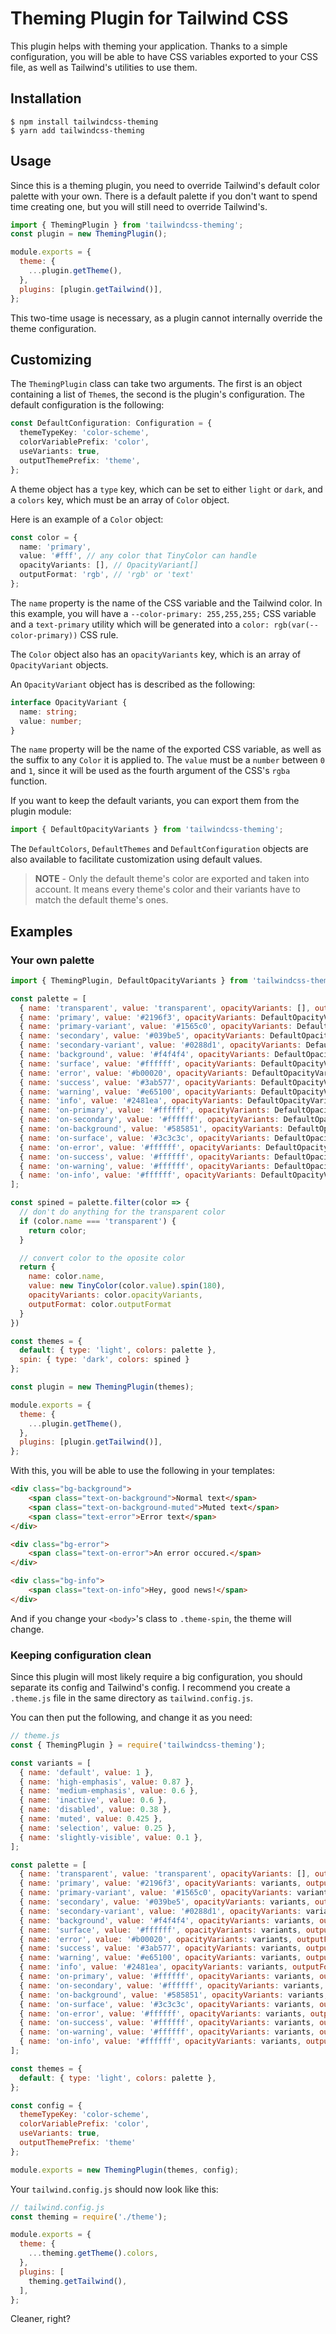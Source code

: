 # Theming Plugin for Tailwind CSS

This plugin helps with theming your application. Thanks to a simple configuration, you will be able to have CSS variables exported to your CSS file, as well as Tailwind's utilities to use them.

## Installation

```console
$ npm install tailwindcss-theming
$ yarn add tailwindcss-theming
```

## Usage

Since this is a theming plugin, you need to override Tailwind's default color palette with your own. There is a default palette if you don't want to spend time creating one, but you will still need to override Tailwind's.

```js
import { ThemingPlugin } from 'tailwindcss-theming';
const plugin = new ThemingPlugin();

module.exports = {
  theme: {
    ...plugin.getTheme(),
  },
  plugins: [plugin.getTailwind()],
};
```

This two-time usage is necessary, as a plugin cannot internally override the theme configuration.

## Customizing

The `ThemingPlugin` class can take two arguments. The first is an object containing a list of `Theme`s, the second is the plugin's configuration.
The default configuration is the following:

```typescript
const DefaultConfiguration: Configuration = {
  themeTypeKey: 'color-scheme',
  colorVariablePrefix: 'color',
  useVariants: true,
  outputThemePrefix: 'theme',
};
```

A theme object has a `type` key, which can be set to either `light` or `dark`, and a `colors` key, which must be an array of `Color` object.

Here is an example of a `Color` object:

```typescript
const color = {
  name: 'primary',
  value: '#fff', // any color that TinyColor can handle
  opacityVariants: [], // OpacityVariant[]
  outputFormat: 'rgb', // 'rgb' or 'text'
};
```

The `name` property is the name of the CSS variable and the Tailwind color. In this example, you will have a `--color-primary: 255,255,255;` CSS variable and a `text-primary` utility which will be generated into a `color: rgb(var(--color-primary))` CSS rule.

The `Color` object also has an `opacityVariants` key, which is an array of `OpacityVariant` objects.

An `OpacityVariant` object has is described as the following:

```typescript
interface OpacityVariant {
  name: string;
  value: number;
}
```

The `name` property will be the name of the exported CSS variable, as well as the suffix to any `Color` it is applied to. The `value` must be a `number` between `0` and `1`, since it will be used as the fourth argument of the CSS's `rgba` function.

If you want to keep the default variants, you can export them from the plugin module:

```typescript
import { DefaultOpacityVariants } from 'tailwindcss-theming';
```

The `DefaultColors`, `DefaultThemes` and `DefaultConfiguration` objects are also available to facilitate customization using default values.

> **NOTE** - Only the default theme's color are exported and taken into account. It means every theme's color and their variants have to match the default theme's ones.

## Examples

### Your own palette

```javascript
import { ThemingPlugin, DefaultOpacityVariants } from 'tailwindcss-theming';

const palette = [
  { name: 'transparent', value: 'transparent', opacityVariants: [], outputFormat: 'text' },
  { name: 'primary', value: '#2196f3', opacityVariants: DefaultOpacityVariants, outputFormat: 'rgb' },
  { name: 'primary-variant', value: '#1565c0', opacityVariants: DefaultOpacityVariants, outputFormat: 'rgb' },
  { name: 'secondary', value: '#039be5', opacityVariants: DefaultOpacityVariants, outputFormat: 'rgb' },
  { name: 'secondary-variant', value: '#0288d1', opacityVariants: DefaultOpacityVariants, outputFormat: 'rgb' },
  { name: 'background', value: '#f4f4f4', opacityVariants: DefaultOpacityVariants, outputFormat: 'rgb' },
  { name: 'surface', value: '#ffffff', opacityVariants: DefaultOpacityVariants, outputFormat: 'rgb' },
  { name: 'error', value: '#b00020', opacityVariants: DefaultOpacityVariants, outputFormat: 'rgb' },
  { name: 'success', value: '#3ab577', opacityVariants: DefaultOpacityVariants, outputFormat: 'rgb' },
  { name: 'warning', value: '#e65100', opacityVariants: DefaultOpacityVariants, outputFormat: 'rgb' },
  { name: 'info', value: '#2481ea', opacityVariants: DefaultOpacityVariants, outputFormat: 'rgb' },
  { name: 'on-primary', value: '#ffffff', opacityVariants: DefaultOpacityVariants, outputFormat: 'rgb' },
  { name: 'on-secondary', value: '#ffffff', opacityVariants: DefaultOpacityVariants, outputFormat: 'rgb' },
  { name: 'on-background', value: '#585851', opacityVariants: DefaultOpacityVariants, outputFormat: 'rgb' },
  { name: 'on-surface', value: '#3c3c3c', opacityVariants: DefaultOpacityVariants, outputFormat: 'rgb' },
  { name: 'on-error', value: '#ffffff', opacityVariants: DefaultOpacityVariants, outputFormat: 'rgb' },
  { name: 'on-success', value: '#ffffff', opacityVariants: DefaultOpacityVariants, outputFormat: 'rgb' },
  { name: 'on-warning', value: '#ffffff', opacityVariants: DefaultOpacityVariants, outputFormat: 'rgb' },
  { name: 'on-info', value: '#ffffff', opacityVariants: DefaultOpacityVariants, outputFormat: 'rgb' },
];

const spined = palette.filter(color => {
  // don't do anything for the transparent color
  if (color.name === 'transparent') {
    return color;
  }

  // convert color to the oposite color
  return {
    name: color.name,
    value: new TinyColor(color.value).spin(180),
    opacityVariants: color.opacityVariants,
    outputFormat: color.outputFormat
  }
})

const themes = {
  default: { type: 'light', colors: palette },
  spin: { type: 'dark', colors: spined }
};

const plugin = new ThemingPlugin(themes);

module.exports = {
  theme: {
    ...plugin.getTheme(),
  },
  plugins: [plugin.getTailwind()],
};
```

With this, you will be able to use the following in your templates:

```html
<div class="bg-background">
    <span class="text-on-background">Normal text</span>
    <span class="text-on-background-muted">Muted text</span>
    <span class="text-error">Error text</span>
</div>

<div class="bg-error">
    <span class="text-on-error">An error occured.</span>
</div>

<div class="bg-info">
    <span class="text-on-info">Hey, good news!</span>
</div>
```

And if you change your `<body>`'s class to `.theme-spin`, the theme will change.

### Keeping configuration clean

Since this plugin will most likely require a big configuration, you should separate its config and Tailwind's config. 
I recommend you create a `.theme.js` file in the same directory as `tailwind.config.js`.

You can then put the following, and change it as you need:

```javascript
// theme.js
const { ThemingPlugin } = require('tailwindcss-theming');

const variants = [
  { name: 'default', value: 1 },
  { name: 'high-emphasis', value: 0.87 },
  { name: 'medium-emphasis', value: 0.6 },
  { name: 'inactive', value: 0.6 },
  { name: 'disabled', value: 0.38 },
  { name: 'muted', value: 0.425 },
  { name: 'selection', value: 0.25 },
  { name: 'slightly-visible', value: 0.1 },
];

const palette = [
  { name: 'transparent', value: 'transparent', opacityVariants: [], outputFormat: 'text' },
  { name: 'primary', value: '#2196f3', opacityVariants: variants, outputFormat: 'rgb' },
  { name: 'primary-variant', value: '#1565c0', opacityVariants: variants, outputFormat: 'rgb' },
  { name: 'secondary', value: '#039be5', opacityVariants: variants, outputFormat: 'rgb' },
  { name: 'secondary-variant', value: '#0288d1', opacityVariants: variants, outputFormat: 'rgb' },
  { name: 'background', value: '#f4f4f4', opacityVariants: variants, outputFormat: 'rgb' },
  { name: 'surface', value: '#ffffff', opacityVariants: variants, outputFormat: 'rgb' },
  { name: 'error', value: '#b00020', opacityVariants: variants, outputFormat: 'rgb' },
  { name: 'success', value: '#3ab577', opacityVariants: variants, outputFormat: 'rgb' },
  { name: 'warning', value: '#e65100', opacityVariants: variants, outputFormat: 'rgb' },
  { name: 'info', value: '#2481ea', opacityVariants: variants, outputFormat: 'rgb' },
  { name: 'on-primary', value: '#ffffff', opacityVariants: variants, outputFormat: 'rgb' },
  { name: 'on-secondary', value: '#ffffff', opacityVariants: variants, outputFormat: 'rgb' },
  { name: 'on-background', value: '#585851', opacityVariants: variants, outputFormat: 'rgb' },
  { name: 'on-surface', value: '#3c3c3c', opacityVariants: variants, outputFormat: 'rgb' },
  { name: 'on-error', value: '#ffffff', opacityVariants: variants, outputFormat: 'rgb' },
  { name: 'on-success', value: '#ffffff', opacityVariants: variants, outputFormat: 'rgb' },
  { name: 'on-warning', value: '#ffffff', opacityVariants: variants, outputFormat: 'rgb' },
  { name: 'on-info', value: '#ffffff', opacityVariants: variants, outputFormat: 'rgb' },
];

const themes = {
  default: { type: 'light', colors: palette },
};

const config = {
  themeTypeKey: 'color-scheme',
  colorVariablePrefix: 'color',
  useVariants: true,
  outputThemePrefix: 'theme'
};

module.exports = new ThemingPlugin(themes, config);
```

Your `tailwind.config.js` should now look like this:

```javascript
// tailwind.config.js
const theming = require('./theme');

module.exports = {
  theme: {
    ...theming.getTheme().colors,
  },
  plugins: [
    theming.getTailwind(),
  ],
};
```

Cleaner, right?
